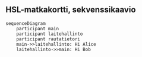 ## HSL-matkakortti, sekvenssikaavio

```mermaid
sequenceDiagram
    participant main
    participant laitehallinto
    participant rautatietori
    main->>laitehallinto: Hi Alice
    laitehallinto->>main: Hi Bob
```
